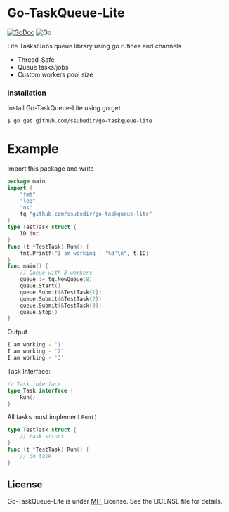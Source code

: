 # Go-TaskQueue-Lite 
[![GoDoc](https://godoc.org/github.com/sparrc/go-ping?status.svg)]()
![Go](https://github.com/ssubedir/go-taskqueue-lite/workflows/Go/badge.svg)

Lite Tasks/Jobs queue library using go rutines and channels 
  - Thread-Safe
  - Queue tasks/jobs
  - Custom workers pool size

### Installation

Install Go-TaskQueue-Lite using go get

```sh
$ go get github.com/ssubedir/go-taskqueue-lite
```
# Example
Import this package and write
```go
package main
import (
	"fmt"
	"log"
	"os"
	tq "github.com/ssubedir/go-taskqueue-lite"
)
type TestTask struct {
	ID int
}
func (t *TestTask) Run() {
	fmt.Printf("I am working - '%d'\n", t.ID)
}
func main() {
	// Queue with 8 workers
	queue := tq.NewQueue(8)
	queue.Start()
	queue.Submit(&TestTask{1})
	queue.Submit(&TestTask{2})
	queue.Submit(&TestTask{3})
	queue.Stop()
}
```


Output
```sh
I am working - '1'
I am working - '2'
I am working - '3'
```


Task Interface:
```go
// Task interface
type Task interface {
	Run()
}
```

All tasks must implement `Run()`

```go
type TestTask struct {
    // task struct
}
func (t *TestTask) Run() {
    // do task
}
```


License
----
Go-TaskQueue-Lite  is under [MIT](https://github.com/ssubedir/go-taskqueue-lite/blob/master/LICENSE) License.
See the LICENSE file for details.

